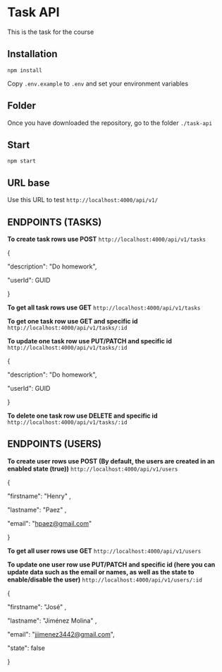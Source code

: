 # Task API

This is the task for the course

## Installation

`npm install`

Copy `.env.example` to `.env` and set your environment variables

## Folder

Once you have downloaded the repository, go to the folder `./task-api`

## Start

`npm start`

## URL base

Use this URL to test `http://localhost:4000/api/v1/`

## ENDPOINTS (TASKS)

**To create task rows use POST** `http://localhost:4000/api/v1/tasks`

{

"description": "Do homework",

"userId": GUID

}

**To get all task rows use GET** `http://localhost:4000/api/v1/tasks`

**To get one task row use GET and specific id** `http://localhost:4000/api/v1/tasks/:id`

**To update one task row use PUT/PATCH and specific id** `http://localhost:4000/api/v1/tasks/:id`

{

"description": "Do homework",

"userId": GUID

}

**To delete one task row use DELETE and specific id** `http://localhost:4000/api/v1/tasks/:id`

## ENDPOINTS (USERS)

**To create user rows use POST (By default, the users are created in an enabled state (true))** `http://localhost:4000/api/v1/users`

{

"firstname": "Henry" ,

"lastname": "Paez" ,

"email": "hpaez@gmail.com"

}

**To get all user rows use GET** `http://localhost:4000/api/v1/users`

**To update one user row use PUT/PATCH and specific id (here you can update data such as the email or names, as well as the state to enable/disable the user)** `http://localhost:4000/api/v1/users/:id`

{

"firstname": "José" ,

"lastname": "Jiménez Molina" ,

"email": "jjimenez3442@gmail.com",

"state": false

}
